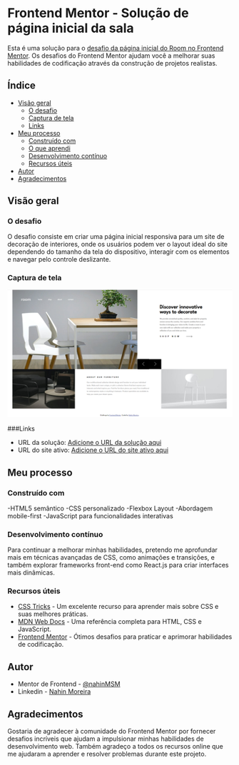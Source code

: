 # Frontend Mentor - Solução de página inicial da sala

Esta é uma solução para o [desafio da página inicial do Room no Frontend Mentor](https://www.frontendmentor.io/challenges/room-homepage-BtdBY_ENq). Os desafios do Frontend Mentor ajudam você a melhorar suas habilidades de codificação através da construção de projetos realistas.

## Índice

- [Visão geral](#visão-geral)
  - [O desafio](#o-desafio)
  - [Captura de tela](#captura-de-tela)
  - [Links](#links)
- [Meu processo](#meu-processo)
  - [Construído com](#construído-com)
  - [O que aprendi](#o-que-aprendi)
  - [Desenvolvimento contínuo](#desenvolvimento-contínuo)
  - [Recursos úteis](#useful-resources)
- [Autor](#autor)
- [Agradecimentos](#agradecimentos)

## Visão geral



### O desafio

O desafio consiste em criar uma página inicial responsiva para um site de decoração de interiores, onde os usuários podem ver o layout ideal do site dependendo do tamanho da tela do dispositivo, interagir com os elementos e navegar pelo controle deslizante.

### Captura de tela

![](./images/Captura-de-tela.png)

###Links

- URL da solução: [Adicione o URL da solução aqui](https://your-solution-url.com)
- URL do site ativo: [Adicione o URL do site ativo aqui](https://your-live-site-url.com)

## Meu processo

### Construído com

-HTML5 semântico
-CSS personalizado
-Flexbox Layout
-Abordagem mobile-first
-JavaScript para funcionalidades interativas

### Desenvolvimento contínuo

Para continuar a melhorar minhas habilidades, pretendo me aprofundar mais em técnicas avançadas de CSS, como animações e transições, e também explorar frameworks front-end como React.js para criar interfaces mais dinâmicas.

### Recursos úteis

- [CSS Tricks](https://css-tricks.com/) - Um excelente recurso para aprender mais sobre CSS e suas melhores práticas.
- [MDN Web Docs](https://developer.mozilla.org/pt-BR/) - Uma referência completa para HTML, CSS e JavaScript.
- [Frontend Mentor](https://www.frontendmentor.io/challenges) - Ótimos desafios para praticar e aprimorar habilidades de codificação.

## Autor

- Mentor de Frontend - [@nahinMSM](https://www.frontendmentor.io/profile/nahinMSM)
- Linkedin - [Nahin Moreira](https://www.linkedin.com/in/nahin-moreira-752b9a246/)

## Agradecimentos

Gostaria de agradecer à comunidade do Frontend Mentor por fornecer desafios incríveis que ajudam a impulsionar minhas habilidades de desenvolvimento web. Também agradeço a todos os recursos online que me ajudaram a aprender e resolver problemas durante este projeto.